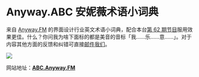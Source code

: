 # Anyway.ABC 安妮薇术语小词典
来自 [Anyway.FM](https://Anyway.FM) 的界面设计行业英文术语小词典，配合本台[第 62 期节目](https://anyway.fm/terms-in-english/#title)服用效果更佳。什么？你问我为啥下面标的都是美音的音标「我……乐……意……」。对于内容其他方面的反馈和纠错可直接[邮件我们](mailto:hello@anyway.fm)。

![](https://s.anw.red/anyway.abc/preview.png)

网站地址：[**ABC.Anyway.FM**](http://ABC.Anyway.FM)
